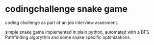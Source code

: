 # codingchallenge snake game
coding challenge as part of an job interview assesment.

simple snake game implemented in plain python.
automated with a BFS Pathfinding algorythm and some snake specific optimizations.
